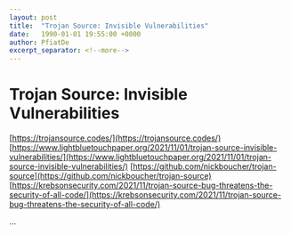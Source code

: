 ```yaml
---
layout: post
title:  "Trojan Source: Invisible Vulnerabilities"
date:   1990-01-01 19:55:00 +0000
author: PfiatDe
excerpt_separator: <!--more-->
---
```


# Trojan Source: Invisible Vulnerabilities
[https://trojansource.codes/](https://trojansource.codes/)
[https://www.lightbluetouchpaper.org/2021/11/01/trojan-source-invisible-vulnerabilities/](https://www.lightbluetouchpaper.org/2021/11/01/trojan-source-invisible-vulnerabilities/)
[https://github.com/nickboucher/trojan-source](https://github.com/nickboucher/trojan-source)
[https://krebsonsecurity.com/2021/11/trojan-source-bug-threatens-the-security-of-all-code/](https://krebsonsecurity.com/2021/11/trojan-source-bug-threatens-the-security-of-all-code/)

...
<!--more-->
